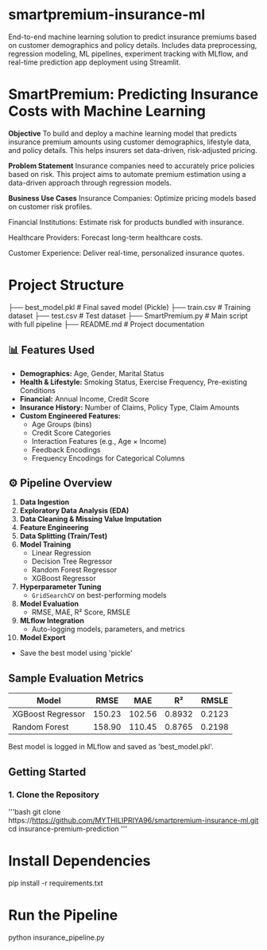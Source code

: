 # smartpremium-insurance-ml
End-to-end machine learning solution to predict insurance premiums based on customer demographics and policy details. Includes data preprocessing, regression modeling, ML pipelines, experiment tracking with MLflow, and real-time prediction app deployment using Streamlit.

# SmartPremium: Predicting Insurance Costs with Machine Learning

**Objective**
To build and deploy a machine learning model that predicts insurance premium amounts using customer demographics, lifestyle data, and policy details. This helps insurers set data-driven, risk-adjusted pricing.

**Problem Statement**
Insurance companies need to accurately price policies based on risk. This project aims to automate premium estimation using a data-driven approach through regression models.

**Business Use Cases**
Insurance Companies: Optimize pricing models based on customer risk profiles.

Financial Institutions: Estimate risk for products bundled with insurance.

Healthcare Providers: Forecast long-term healthcare costs.

Customer Experience: Deliver real-time, personalized insurance quotes.

# Project Structure
├── best_model.pkl # Final saved model (Pickle)
├── train.csv # Training dataset
├── test.csv # Test dataset
├── SmartPremium.py # Main script with full pipeline
├── README.md # Project documentation


## 📊 Features Used

- **Demographics:** Age, Gender, Marital Status
- **Health & Lifestyle:** Smoking Status, Exercise Frequency, Pre-existing Conditions
- **Financial:** Annual Income, Credit Score
- **Insurance History:** Number of Claims, Policy Type, Claim Amounts
- **Custom Engineered Features:**
  - Age Groups (bins)
  - Credit Score Categories
  - Interaction Features (e.g., Age × Income)
  - Feedback Encodings
  - Frequency Encodings for Categorical Columns

## ⚙️ Pipeline Overview

1. **Data Ingestion**
2. **Exploratory Data Analysis (EDA)**
3. **Data Cleaning & Missing Value Imputation**
4. **Feature Engineering**
5. **Data Splitting (Train/Test)**
6. **Model Training**
   - Linear Regression
   - Decision Tree Regressor
   - Random Forest Regressor
   - XGBoost Regressor
7. **Hyperparameter Tuning**
   - `GridSearchCV` on best-performing models
8. **Model Evaluation**
   - RMSE, MAE, R² Score, RMSLE
9. **MLflow Integration**
   - Auto-logging models, parameters, and metrics
10. **Model Export**
   - Save the best model using 'pickle'

## Sample Evaluation Metrics

| Model              | RMSE   | MAE    | R²     | RMSLE  |
|-------------------|--------|--------|--------|--------|
| XGBoost Regressor | 150.23 | 102.56 | 0.8932 | 0.2123 |
| Random Forest      | 158.90 | 110.45 | 0.8765 | 0.2198 |

 Best model is logged in MLflow and saved as 'best_model.pkl'.


##  Getting Started

### 1. Clone the Repository

'''bash
git clone https://https://github.com/MYTHILIPRIYA96/smartpremium-insurance-ml.git
cd insurance-premium-prediction
'''
# Install Dependencies
pip install -r requirements.txt

# Run the Pipeline

python insurance_pipeline.py
